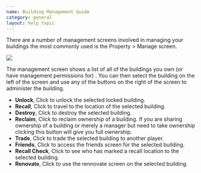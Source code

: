 ```yaml
---
name: Building Management Guide
category: general
layout: help_topic
---
```

There are a number of management screens involved in managing your buildings the most commonly used is the Property > Manage screen.

[![](https://lohcdn.com/images/t_propertymanagement.jpg)](https://lohcdn.com/images/propertymanagement.jpg)

The management screen shows a list of all of the buildings you own (or have management permissions for) . You can then select the building on the left of the screen and use any of the buttons on the right of the screen to administer the building.

*   **Unlock**, Click to unlock the selected locked building.
*   **Recall**, Click to travel to the location of the selected building.
*   **Destroy**, Click to destroy the selected building.
*   **Reclaim**, Click to reclaim ownership of a building. If you are sharing ownership of a building or merely a manager but need to take ownership clicking this button will give you full ownership.
*   **Trade**, Click to trade the selected building to another player.
*   **Friends**, Click to access the friends screen for the selected building.
*   **Recall Check**, Click to see who has marked a recall location to the selected building.
*   **Renovate**, Click to use the rennovate screen on the selected building.